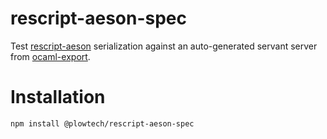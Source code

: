 # rescript-aeson-spec

Test [rescript-aeson](https://github.com/plow-technologies/rescript-aeson) serialization against an auto-generated servant server from [ocaml-export](https://github.com/plow-technologies/ocaml-export).

# Installation

```
npm install @plowtech/rescript-aeson-spec
```
